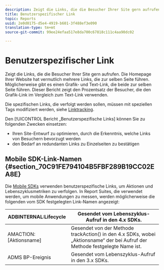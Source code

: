 ```yaml
---
description: Zeigt die Links, die die Besucher Ihrer Site gern aufrufen. Die Homepage Ihrer Website hat vermutlich mehrere Links, die zur selben Seite führen. Möglicherweise gibt es einen Grafik- und Text-Link, die beide zur selben Seite führen. Dieser Bericht zeigt den Prozentsatz der Besucher, die den Grafik-Link im Vergleich zum Text-Link verwenden.
title: Benutzerspezifischer Link
topic: Reports
uuid: 2e0d0175-d5e4-4919-b601-3f488ef3e090
translation-type: tm+mt
source-git-commit: 99ee24efaa517e8da700c67818c111c4aa90dc02

---
```



# Benutzerspezifischer Link

Zeigt die Links, die die Besucher Ihrer Site gern aufrufen. Die Homepage Ihrer Website hat vermutlich mehrere Links, die zur selben Seite führen. Möglicherweise gibt es einen Grafik- und Text-Link, die beide zur selben Seite führen. Dieser Bericht zeigt den Prozentsatz der Besucher, die den Grafik-Link im Vergleich zum Text-Link verwenden.

Die spezifischen Links, die verfolgt werden sollen, müssen mit speziellen Tags modifiziert werden, siehe [Linktracking](https://docs.adobe.com/content/help/de-DE/analytics/implementation/javascript-implementation/variables-analytics-reporting/config-var/s-linktrackvars.html).

Den [!UICONTROL Bericht „Benutzerspezifische Links] können Sie zu folgenden Zwecken einsetzen:

* Ihren Site-Entwurf zu optimieren, durch die Erkenntnis, welche Links von Besuchern bevorzugt werden
* den Bedarf an redundanten Links zu Einzelseiten zu bestätigen

## Mobile SDK-Link-Namen  {#section_70C91FE794104B5FBF289B19CC02EA8E}

Die [Mobile SDKs](https://marketing.adobe.com/resources/help/de_DE/mobile/home.html) verwenden benutzerspezifische Links, um Aktionen und Lebenszyklusmetriken zu verfolgen. In Report Suites, die verwendet werden, um mobile Anwendungen zu messen, werden möglicherweise die folgenden vom SDK festgelegten Link-Namen angezeigt:

| ADBINTERNAL:Lifecycle | Gesendet vom Lebenszyklus-Aufruf in den 4.x SDKs. |
|---|---|
| AMACTION:[Aktionsname] | Gesendet von der Methode trackAction() in den 4.x SDKs, wobei „Aktionsname“ der bei Aufruf der Methode festgelegte Name ist. |
| ADMS BP-Ereignis | Gesendet vom Lebenszyklus-Aufruf in den 3.x SDKs. |

